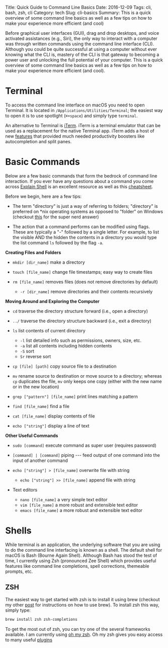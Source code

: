 Title: Quick Guide to Command Line Basics
Date: 2016-12-09
Tags: cli, bash, zsh, cli
Category: tech
Slug: cli-basics
Summary: This is a quick overview of some command line basics as well as a few tips on how to make your experience more efficient (and cool)

<!-- for more detailed overview see command line tutorial -->

Before graphical user interfaces (GUI), drag and drop desktops, and voice activated assistances (e.g., Siri), the only way to interact with a computer was through written commands using the command line interface (CLI). Although you could be quite successful at using a computer without ever knowing what the CLI is, mastery of the CLI is that gateway to becoming a power user and unlocking the full potential of your computer. This is a quick overview of some command line basics as well as a few tips on how to make your experience more efficient (and cool).

# Terminal

To access the command line interface on macOS you need to open Terminal. It is located in `/Applications/Utilities/Terminal`; the easiest way to open it is to use spotlight (`⌘+space`) and simply type `terminal`.

An alternative to Terminal is [iTerm](https://www.iterm2.com). iTerm is a terminal emulator that can be used as a replacement for the native Terminal app. iTerm adds a host of new [features](https://www.iterm2.com/features.html) that provided much needed productivity boosters like autocompletion and split panes.

# Basic Commands

Below are a few basic commands that form the bedrock of command line interaction. If you ever have any questions about a command you come across [Explain Shell](http://explainshell.com) is an excellent resource as well as this [cheatsheet](https://github.com/0nn0/terminal-mac-cheatsheet).

Before we begin, here are a few tips:

* The term "directory" is just a way of referring to folders; "directory" is preferred on \*nix operating systems as opposed to "folder" on Windows (checkout [this](http://superuser.com/questions/169457/directory-vs-folder) for the super nerd answer)

* The action that a command performs can be modified using flags. These are typically a "-" followed by a single letter. For example, to list the visible AND the hidden the contents in a directory you would type the list command `ls` followed by the flag `-a`.

<!-- screenshots; tree -->

**Creating Files and Folders**

* `mkdir [dir_name]` make a directory

* `touch [file_name]` change file timestamps; easy way to create files

* `rm [file_name]` removes files (does not remove directories by default)
    * `-r [dir_name]` remove directories and their contents recursively

**Moving Around and Exploring the Computer**

* `cd` traverse the directory structure forward (i.e., open a directory)

* `../` traverse the directory structure backward (i.e., exit a directory)

* `ls` list contents of current directory
    * `-l` list detailed info such as permissions, owners, size, etc.
    * `-a` list all contents including hidden contents
    * `-S` sort
    * `Sr` reverse sort
* `cp [file] [path]` copy source file to a destination

* `mv` rename source to destination or move source to a directory; whereas `cp` duplicates the file, `mv` only keeps one copy (either with the new name or in the new location)

* `grep ["pattern"] [file_name]` print lines matching a pattern

* `find [file_name]` find a file

* `cat [file_name]` display contents of file

* `echo ["string"]` display a line of text

**Other Useful Commands**

* `sudo [command]` execute command as super user (requires password)

* `[command] | [command]` piping --- feed output of one command into the input of another command

* `echo ["string"] > [file_name]` overwrite file with string
    * `echo ["string"] >> [file_name]` append file with string

* Text editors
    * `nano [file_name]` a very simple text editor
    * `vim [file_name]` a more robust and extensible text editor
    * `emacs [file_name]` a more robust and extensible text editor

# Shells

While terminal is an application, the underlying software that you are using to do the command line interfacing is known as a shell. The default shell for macOS is Bash (Bourne Again Shell). Although Bash has stood the test of time, I currently using Zsh (pronounced Zee Shell) which provides useful features like command line completions, spell corrections, themeable prompts, etc.

<!-- ## Bash -->

## ZSH

The easiest way to get started with zsh is to install it using brew (checkout my other [post](timothykylethomas.me/package-management) for instructions on how to use brew). To install zsh this way, simply type:

``` bash
brew install zsh zsh-completions
```
To get the most out of zsh, you can try one of the several frameworks available. I am currently using [oh my zsh](http://ohmyz.sh). Oh my zsh gives you easy access to many useful [plugins](https://github.com/robbyrussell/oh-my-zsh/wiki/Plugins)


<!-- need post on how I customized my setup

# iTerm

split but can also use tmux

# Extras

`rtv`
`t`
other commands from brew (XX see package management for tips on Brew) -->
